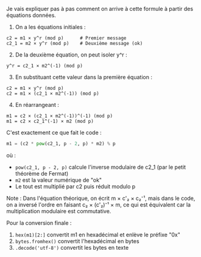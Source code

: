 Je vais expliquer pas à pas comment on arrive à cette formule à partir des équations données.

1) On a les équations initiales :
```
c2 = m1 × y^r (mod p)      # Premier message
c2_1 = m2 × y^r (mod p)    # Deuxième message (ok)
```

2) De la deuxième équation, on peut isoler y^r :
```
y^r = c2_1 × m2^(-1) (mod p)
```

3) En substituant cette valeur dans la première équation :
```
c2 = m1 × y^r (mod p)
c2 = m1 × (c2_1 × m2^(-1)) (mod p)
```

4) En réarrangeant :
```
m1 = c2 × (c2_1 × m2^(-1))^(-1) (mod p)
m1 = c2 × c2_1^(-1) × m2 (mod p)
```

C'est exactement ce que fait le code :
```python
m1 = (c2 * pow(c2_1, p - 2, p) * m2) % p
```
où :
- `pow(c2_1, p - 2, p)` calcule l'inverse modulaire de c2_1 (par le petit théorème de Fermat)
- `m2` est la valeur numérique de "ok"
- Le tout est multiplié par c2 puis réduit modulo p

Note : Dans l'équation théorique, on écrit m × c'₂ × c₂⁻¹, mais dans le code, on a inversé l'ordre en faisant c₂ × (c'₂)⁻¹ × m, ce qui est équivalent car la multiplication modulaire est commutative.

Pour la conversion finale :
1. `hex(m1)[2:]` convertit m1 en hexadécimal et enlève le préfixe "0x"
2. `bytes.fromhex()` convertit l'hexadécimal en bytes
3. `.decode('utf-8')` convertit les bytes en texte